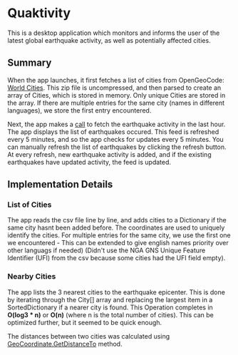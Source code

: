 # Quaktivity

This is a desktop application which monitors and informs the user of the latest global earthquake activity, as well as potentially affected cities.

## Summary

When the app launches, it first fetches a list of cities from OpenGeoCode: [World Cities](http://www.opengeocode.org/download/worldcities.zip). 
This zip file is uncompressed, and then parsed to create an array of Cities, which is stored in memory.
Only unique Cities are stored in the array. If there are multiple entries for the same city (names in different languages), we store the first entry encountered.

Next, the app makes a [call](http://earthquake.usgs.gov/earthquakes/feed/v1.0/summary/all_hour.geojson) to fetch the earthquake activity in the last hour.
The app displays the list of earthquakes occured. This feed is refreshed every 5 minutes, and so the app checks for updates every 5 minutes. 
You can manually refresh the list of earthquakes by clicking the refresh button. 
At every refresh, new earthquake activity is added, and if the existing earthquakes have updated activity, the feed is updated.

## Implementation Details

### List of Cities
The app reads the csv file line by line, and adds cities to a Dictionary if the same city hasnt been added before. 
The coordinates are used to uniquely identify the cities. 
For multiple entries for the same city, we use the first one we encountered - This can be extended to give english names priority over other languags if needed)
(Didn't use the NGA GNS Unique Feature Identifier (UFI) from the csv because some cities had the UFI field empty).

### Nearby Cities
The app lists the 3 nearest cities to the earthquake epicenter. 
This is done by iterating through the City[] array and replacing the largest item in a SortedDictionary if a nearer city is found.
This Operation completes in **O(log3 * n)** or  **O(n)** (where n is the total number of cities). 
This can be optimized further, but it seemed to be quick enough.

The distances between two cities was calculated using [GeoCoordinate.GetDistanceTo](https://msdn.microsoft.com/en-us/library/system.device.location.geocoordinate.getdistanceto(v=vs.110).aspx) method.



